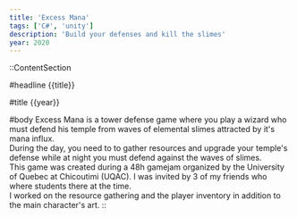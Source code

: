 ```yaml
---
title: 'Excess Mana'
tags: ['C#', 'unity']
description: 'Build your defenses and kill the slimes'
year: 2020
---
```


::ContentSection

#headline
{{title}}

#title
{{year}}

#body
Excess Mana is a tower defense game where you play a wizard who must defend his temple from waves of elemental slimes attracted by it's mana influx.  
During the day, you need to to gather resources and upgrade your temple's defense while at night you must defend against the waves of slimes.  
This game was created during a 48h gamejam organized by the University of Quebec at Chicoutimi (UQAC). I was invited by 3 of my friends who where students there at the time.  
I worked on the resource gathering and the player inventory in addition to the main character's art.
::

